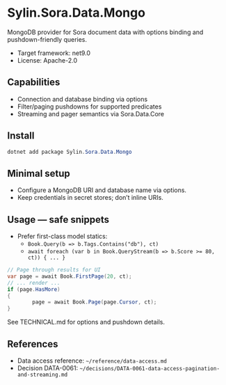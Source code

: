 # Sylin.Sora.Data.Mongo

MongoDB provider for Sora document data with options binding and pushdown-friendly queries.

- Target framework: net9.0
- License: Apache-2.0

## Capabilities
- Connection and database binding via options
- Filter/paging pushdowns for supported predicates
- Streaming and pager semantics via Sora.Data.Core

## Install

```powershell
dotnet add package Sylin.Sora.Data.Mongo
```

## Minimal setup
- Configure a MongoDB URI and database name via options.
- Keep credentials in secret stores; don’t inline URIs.

## Usage — safe snippets
- Prefer first-class model statics:
	- `Book.Query(b => b.Tags.Contains("db"), ct)`
	- `await foreach (var b in Book.QueryStream(b => b.Score >= 80, ct)) { ... }`

```csharp
// Page through results for UI
var page = await Book.FirstPage(20, ct);
// ... render ...
if (page.HasMore)
{
		page = await Book.Page(page.Cursor, ct);
}
```

See TECHNICAL.md for options and pushdown details.

## References
- Data access reference: `~/reference/data-access.md`
- Decision DATA-0061: `~/decisions/DATA-0061-data-access-pagination-and-streaming.md`
